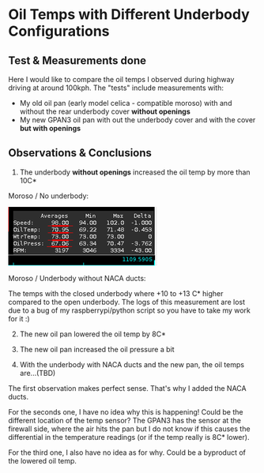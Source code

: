 # Oil Temps with Different Underbody Configurations

## Test & Measurements done
Here I would like to compare the oil temps I observed during highway driving at around 100kph.
The "tests" include measurements with:

* My old oil pan (early model celica - compatible moroso) with and without the rear underbody cover **without openings**
* My new GPAN3 oil pan with out the underbody cover and with the cover **but with openings**

## Observations & Conclusions

1. The underbody **without openings** increased the oil temp by more than 10C*

Moroso / No underbody:

![moroso-no-underbody](moroso-no-underbody.png)

Moroso / Underbody without NACA ducts:

The temps with the closed underbody where +10 to +13 C* higher compared to the open underbody.
The logs of this measurement are lost due to a bug of my raspberrypi/python script so you have to take my work for it :)

2. The new oil pan lowered the oil temp by 8C*

3. The new oil pan increased the oil pressure a bit

4. With the underbody with NACA ducts and the new pan, the oil temps are...(TBD)

The first observation makes perfect sense. That's why I added the NACA ducts.

For the seconds one, I have no idea why this is happening! Could be the different location of
the temp sensor? The GPAN3 has the sensor at the firewall side, where the air hits the pan but 
I do not know if this causes the differential in the temperature readings (or if the temp really is
8C* lower).

For the third one, I also have no idea as for why. Could be a byproduct of the lowered oil temp.